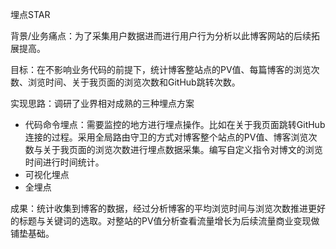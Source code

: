 埋点STAR

背景/业务痛点：为了采集用户数据进而进行用户行为分析以此博客网站的后续拓展提高。

目标：在不影响业务代码的前提下，统计博客整站点的PV值、每篇博客的浏览次数、浏览时间、关于我页面的浏览次数和GitHub跳转次数。

实现思路：调研了业界相对成熟的三种埋点方案

+ 代码命令埋点：需要监控的地方进行埋点操作。比如在关于我页面跳转GitHub连接的过程。采用全局路由守卫的方式对博客整个站点的PV值、博客浏览次数与关于我页面的浏览次数进行埋点数据采集。编写自定义指令对博文的浏览时间进行时间统计。
+ 可视化埋点
+ 全埋点

成果：统计收集到博客的数据，经过分析博客的平均浏览时间与浏览次数推进更好的标题与关键词的选取。对整站的PV值分析查看流量增长为后续流量商业变现做铺垫基础。